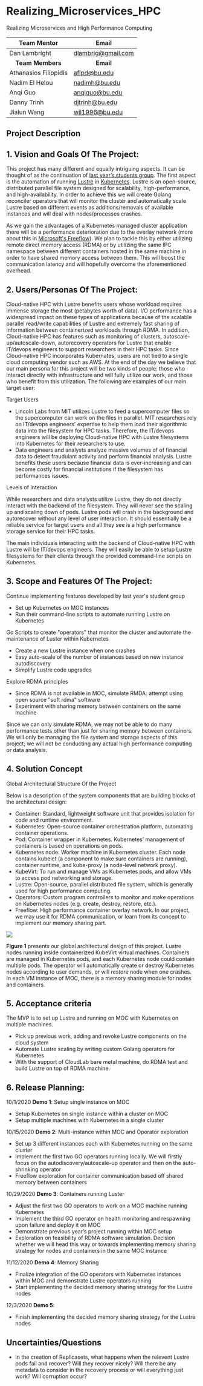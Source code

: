 # Realizing_Microservices_HPC
Realizing Microservices and High Performance Computing

|Team Mentor          |Email             |
|---------------------|------------------|
|Dan Lambright        |dlambrig@gmail.com|
|<div align="center">**Team Members**</div>|<div align="center">**Email**</div>|
|Athanasios Filippidis|aflpd@bu.edu      |
|Nadim El Helou       |nadimh@bu.edu     |
|Anqi Guo             |anqiguo@bu.edu    |
|Danny Trinh          |djtrinh@bu.edu    |
|Jialun Wang          |wjl1996@bu.edu    |

## Project Description

## 1. Vision and Goals Of The Project:
This project has many different and equally intriguing aspects. It can be thought of as the continuation of [last year’s students group](https://github.com/BU-NU-CLOUD-F19/Cloud-Native_high-performance_computing/). The first aspect is the automation of running [Lustre](https://wiki.lustre.org/Main_Page) in [Kubernetes](https://kubernetes.io/docs/concepts/overview/what-is-kubernetes/). Lustre is an open-source, distributed parallel file system designed for scalability, high-performance, and high-availability. In order to achieve this we will create Golang reconciler operators that will monitor the cluster and automatically scale Lustre based on different events as additions/removals of available instances and will deal with nodes/processes crashes.

As we gain the advantages of a Kubernetes managed cluster application there will be a performance deterioration due to the overlay network (more about this in [Microsoft's Freeflow](https://github.com/microsoft/Freeflow)). We plan to tackle this by either utilizing remote direct memory access (RDMA) or by utilizing the same IPC namespace between different containers hosted in the same machine in order to have shared memory access between them. This will boost the communication latency and will hopefully overcome the aforementioned overhead.

## 2. Users/Personas Of The Project:
Cloud-native HPC with Lustre benefits users whose workload requires immense storage the most (petabytes worth of data). I/O performance has a widespread impact on these types of applications because of the scalable parallel read/write capabilities of Lustre and extremely fast sharing of information between containerized workloads through RDMA. In addition, Cloud-native HPC has features such as monitoring of clusters, autoscale-up/autoscale-down, autorecovery operators for Lustre that enable IT/devops engineers to support researchers in their HPC tasks. Since Cloud-native HPC incorporates Kubernates, users are not tied to a single cloud computing vendor such as AWS. At the end of the day we believe that our main persona for this project will be two kinds of people: those who interact directly with infrastructure and will fully utilize our work, and those who benefit from this utilization. The following are examples of our main target user:

Target Users
- Lincoln Labs from MIT utilizes Lustre to feed a supercomputer files so the supercomputer can work on the files in parallel. MIT researchers rely on IT/devops engineers' expertise to help them load their algorithmic data into the filesystem for HPC tasks. Therefore, the IT/devops engineers will be deploying Cloud-native HPC with Lustre filesystems into Kubernetes for their researchers to use.
- Data engineers and analysts analyze massive volumes of of financial data to detect fraudulant activity and perform financial analysis. Lustre benefits these users because financial data is ever-increasing and can become costly for financial institutions if the filesystem has performances issues.

Levels of Interaction

While researchers and data analysts utilize Lustre, they do not directly interact with the backend of the filesystem. They will never see the scaling up and scaling down of pods. Lustre pods will crash in the background and autorecover without any level of user interaction. It should essentially be a reliable service for target users and all they see is a high performance storage service for their HPC tasks.

The main individuals interacting with the backend of Cloud-native HPC with Lustre will be IT/devops engineers. They will easily be able to setup Lustre filesystems for their clients through the provided command-line scripts on Kubernetes.

## 3. Scope and Features Of The Project:
Continue implementing features developed by last year's student group
- Set up Kubernetes on MOC instances
- Run their command-line scripts to automate running Lustre on Kubernetes

Go Scripts to create "operators" that monitor the cluster and automate the maintenance of Luster within Kubernetes
- Create a new Lustre instance when one crashes
- Easy auto-scale of the number of instances based on new instance autodiscovery
- Simplify Lustre code upgrades

Explore RDMA principles 
- Since RDMA is not available in MOC, simulate RMDA: attempt using open source "soft rdma" software
- Experiment with sharing memory between containers on the same machine

Since we can only simulate RDMA, we may not be able to do many performance tests other than just for sharing memory between containers. We will only be managing the file system and storage aspects of this project; we will not be conducting any actual high performance computing or data analysis.

## 4. Solution Concept
Global Architectural Structure Of the Project

Below is a description of the system components that are building blocks of the architectural design:
- Container: Standard, lightweight software unit that provides isolation for code and runtime environment.
- Kubernetes: Open-source container orchestration platform, automating container operations.
- Pod: Container wrapper in Kubernetes. Kubernetes’ management of containers is based on operations on pods.
- Kubernetes node: Worker machine in Kubernetes cluster. Each node contains kubelet (a component to make sure containers are running), container runtime, and kube-proxy (a node-level network proxy).
- KubeVirt: To run and manage VMs as Kubernetes pods, and allow VMs to access pod networking and storage.
- Lustre: Open-source, parallel distributed file system, which is generally used for high performance computing.
- Operators: Custom program controllers to monitor and make operations on Kubernetes nodes (e.g. create, destroy, restore, etc.).
- Freeflow: High performance container overlay network. In our project, we may use it for RDMA communication, or learn from its concept to implement our memory sharing part.

<img src="images/figure01.png?raw=true"/>

**Figure 1** presents our global architectural design of this project. Lustre nodes running inside containerized KubeVirt virtual machines. Containers are managed in Kubernetes pods, and each Kubernetes node could contain multiple pods. The operator will automatically create or destroy Kubernetes nodes according to user demands, or will restore node when one crashes. In each VM instance of MOC, there is a memory sharing module for nodes and containers.

## 5. Acceptance criteria
The MVP is to set up Lustre and running on MOC with Kubernetes on multiple machines.

- Pick up previous work, adding and revoke Lustre components on the cloud system
- Automate Lustre scaling by writing custom Golang operators for Kubernetes
- With the support of CloudLab bare metal machine, do RDMA test and build Lustre on top of RDMA machine.

## 6. Release Planning:
10/1/2020 **Demo 1**: Setup single instance on MOC
- Setup Kubernetes on single instance within a cluster on MOC
- Setup multiple machines with Kubernetes in a single cluster

10/15/2020 **Demo 2**: Multi-instance within MOC and Operator exploration
- Set up 3 different instances each with Kubernetes running on the same cluster
- Implement the first two GO operators running locally. We will firstly focus on the autodiscovery/autoscale-up operator and then on the auto-shrinking operator
- Freeflow exploration for container communication based off shared memory between containers

10/29/2020 **Demo 3**: Containers running Luster
- Adjust the first two GO operators to work on a MOC machine running Kubernetes
- Implement the third GO operator on health monitoring and respawning upon failure and deploy it on MOC
- Demonstrate previous year’s project running within MOC setup
- Exploration on feasibility of RDMA software simulation. Decision whether we will head this way or towards implementing memory sharing strategy for nodes and containers in the same MOC instance

11/12/2020 **Demo 4**: Memory Sharing
- Finalize integration of the GO operators with Kubernetes instances within MOC and demonstrate Lustre operators running
- Start implementing the decided memory sharing strategy for the Lustre nodes

12/3/2020 **Demo 5**:
- Finish implementing the decided memory sharing strategy for the Lustre nodes

## Uncertainties/Questions
- In the creation of Replicasets, what happens when the relevent Lustre pods fail and recover? Will they recover nicely? Will there be any metadata to consider in the recovery process or will everything just work? Will corruption occur?

